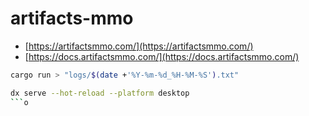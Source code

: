 # artifacts-mmo

- [https://artifactsmmo.com/](https://artifactsmmo.com/)
- [https://docs.artifactsmmo.com/](https://docs.artifactsmmo.com/)

```bash
cargo run > "logs/$(date +'%Y-%m-%d_%H-%M-%S').txt"
```

```bash
dx serve --hot-reload --platform desktop
```o
